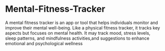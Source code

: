 # Mental-Fitness-Tracker
A mental fitness tracker is an app or tool that helps individuals monitor and improve their mental well-being. Like a physical fitness tracker, it tracks key aspects but focuses on mental health. It may track mood, stress levels, sleep patterns, and mindfulness activities,and suggestions to enhance emotional and psychological wellness
